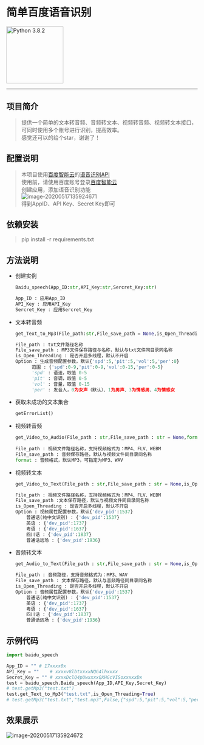 # 简单百度语音识别

<img src="https://www.python.org/static/img/python-logo@2x.png" width=150px hegiht=150px align=center title="Python 3.8.2" href="https://www.python.org/ftp/python/3.8.2/python-3.8.2-amd64.exe">  

--------------

## 项目简介

> 提供一个简单的文本转音频、音频转文本、视频转音频、视频转文本接口，可同时使用多个账号进行识别，提高效率。  
> 感觉还可以的给个star，谢谢了！

## 配置说明

> 本项目使用[百度智能云](https://login.bce.baidu.com/)的[语音识别API]("https://ai.baidu.com/tech/speech")  
> 使用前，请使用百度账号登录[百度智能云](https://login.bce.baidu.com/)  
> 创建应用，添加语音识别功能  
> ![image-20200517135924671](https://github.com/lisztomania-Zero/Baidu_Speech_Threading/blob/master/image/image-20200517135924671.png)  
> 得到AppID、API Key、Secret Key即可  

## 依赖安装

> pip install -r requirements.txt  

## 方法说明

+ 创建实例  

  ``` python
  Baidu_speech(App_ID:str,API_Key:str,Sercret_Key:str)

  App_ID : 应用App_ID
  API_Key : 应用API_Key
  Sercret_Key : 应用Sercret_Key
  ```

+ 文本转音频

  ``` python
  get_Text_to_Mp3(File_path:str,File_save_path = None,is_Open_Threading = False,Option = None)

  File_path : txt文件路径名称
  File_save_path : MP3文件保存路径与名称，默认与txt文件同目录同名称
  is_Open_Threading : 是否开启多线程，默认不开启
  Option : 生成音频配置参数，默认{'spd':5,'pit':5,'vol':5,'per':0}
        范围 : {'spd':0-9,'pit':0-9,'vol':0-15,'per':0-5}
        'spd' : 语速，取值 0-5
        'pit' : 音调，取值 0-5
        'vol' : 音量，取值 0-15
        'per' : 发音人，0为女声（默认）、1为男声、3为情感男、4为情感女   
  ```

+ 获取未成功的文本集合  

  ```python
  getErrorList()
  ```

+ 视频转音频

  ```python
  get_Video_to_Audio(File_path : str,File_save_path : str = None,format : str = None)
    
  File_path : 视频文件路径名称，支持视频格式为：MP4、FLV、WEBM
  File_save_path : 音频保存路径，默认与视频文件同目录同名称
  format : 音频格式，默认MP3，可指定为MP3、WAV
  ```
+ 视频转文本

  ```python
  get_Video_to_Text(File_path : str,File_save_path : str = None,is_Open_Threading : bool = False,Option : dict = None)
  
  File_path : 视频文件路径名称，支持视频格式为：MP4、FLV、WEBM
  File_save_path :文本保存路径，默认与视频文件同目录同名称
  is_Open_Threading : 是否开启多线程，默认不开启
  Option : 视频属性配置参数，默认{'dev_pid':1537}
      普通话(纯中文识别) : {'dev_pid':1537}
      英语 : {'dev_pid':1737}
      粤语 : {'dev_pid':1637}
      四川话 : {'dev_pid':1837}
      普通话远场 : {'dev_pid':1936}
  ```

+ 音频转文本

  ```python
  get_Audio_to_Text(File_path : str,File_save_path : str = None,is_Open_Threading : bool = False,Option : dict = None)
  
  File_path : 音频路径，支持音频格式为：MP3、WAV
  File_save_path : 文本保存路径，默认与音频路径同目录同名称
  is_Open_Threading : 是否开启多线程，默认不开启
  Option : 音频属性配置参数，默认{'dev_pid':1537}
      普通话(纯中文识别) : {'dev_pid':1537}
      英语 : {'dev_pid':1737}
      粤语 : {'dev_pid':1637}
      四川话 : {'dev_pid':1837}
      普通话远场 : {'dev_pid':1936}
  ```

  

## 示例代码

``` python
import baidu_speech

App_ID = "" # 17xxxx0x
API_Key = ""    # xxxxv8lbtxxxxNQG4lhxxxx
Secret_Key = "" # xxxxDclQ4pUwxxxxQXHGcVISoxxxxxDx
test = baidu_speech.Baidu_speech(App_ID,API_Key,Secret_Key)
# test.getMp3("test.txt")
test.get_Text_to_Mp3("test.txt",is_Open_Threading=True)
# test.getMp3("test.txt","test.mp3",False,{"spd":5,"pit":5,"vol":5,"per":0})
```

## 效果展示

![image-20200517135924672](https://github.com/lisztomania-Zero/Baidu_Speech_Threading/blob/master/image/image-20200517135924672.png)